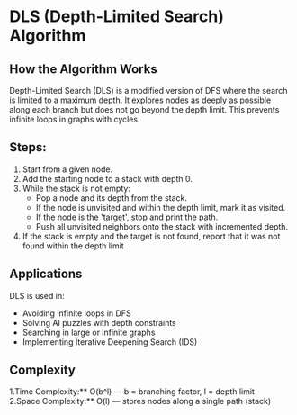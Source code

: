 #  DLS (Depth-Limited Search) Algorithm

## How the Algorithm Works
Depth-Limited Search (DLS) is a modified version of DFS where the search is limited to a maximum depth. It explores nodes as deeply as possible along each branch but does not go beyond the depth limit. This prevents infinite loops in graphs with cycles.

## Steps:
1. Start from a given node.  
2. Add the starting node to a stack with depth 0.  
3. While the stack is not empty:  
   - Pop a node and its depth from the stack.  
   - If the node is unvisited and within the depth limit, mark it as visited.  
   - If the node is the 'target', stop and print the path.  
   - Push all unvisited neighbors onto the stack with incremented depth.  
4. If the stack is empty and the target is not found, report that it was not found within the depth limit

## Applications
DLS is used in:  
- Avoiding infinite loops in DFS  
- Solving AI puzzles with depth constraints  
- Searching in large or infinite graphs  
- Implementing Iterative Deepening Search (IDS)

## Complexity
1.Time Complexity:** O(b^l) — b = branching factor, l = depth limit  
2.Space Complexity:** O(l) — stores nodes along a single path (stack)




